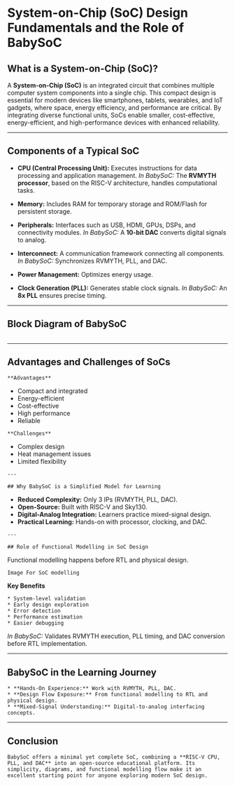 # System-on-Chip (SoC) Design Fundamentals and the Role of BabySoC

## What is a System-on-Chip (SoC)?

A **System-on-Chip (SoC)** is an integrated circuit that combines multiple computer system components into a single chip. This compact design is essential for modern devices like smartphones, tablets, wearables, and IoT gadgets, where space, energy efficiency, and performance are critical. By integrating diverse functional units, SoCs enable smaller, cost-effective, energy-efficient, and high-performance devices with enhanced reliability.

---

## Components of a Typical SoC

* **CPU (Central Processing Unit):**
  Executes instructions for data processing and application management.
  *In BabySoC:* The **RVMYTH processor**, based on the RISC-V architecture, handles computational tasks.

* **Memory:**
  Includes RAM for temporary storage and ROM/Flash for persistent storage.

* **Peripherals:**
  Interfaces such as USB, HDMI, GPUs, DSPs, and connectivity modules.
  *In BabySoC:* A **10-bit DAC** converts digital signals to analog.

* **Interconnect:**
  A communication framework connecting all components.
  *In BabySoC:* Synchronizes RVMYTH, PLL, and DAC.

* **Power Management:**
  Optimizes energy usage.

* **Clock Generation (PLL):**
  Generates stable clock signals.
  *In BabySoC:* An **8x PLL** ensures precise timing.

---

## Block Diagram of BabySoC

```

```

---

## Advantages and Challenges of SoCs
```
**Advantages**
```
* Compact and integrated
* Energy-efficient
* Cost-effective
* High performance
* Reliable
```
**Challenges**
```
* Complex design
* Heat management issues
* Limited flexibility
```
---

## Why BabySoC is a Simplified Model for Learning
```
* **Reduced Complexity:** Only 3 IPs (RVMYTH, PLL, DAC).
* **Open-Source:** Built with RISC-V and Sky130.
* **Digital-Analog Integration:** Learners practice mixed-signal design.
* **Practical Learning:** Hands-on with processor, clocking, and DAC.
```
---

## Role of Functional Modelling in SoC Design
```
Functional modelling happens before RTL and physical design.
```
Image For SoC modelling
```


**Key Benefits**
```
* System-level validation
* Early design exploration
* Error detection
* Performance estimation
* Easier debugging
```
*In BabySoC:* Validates RVMYTH execution, PLL timing, and DAC conversion before RTL implementation.

---

## BabySoC in the Learning Journey
```
* **Hands-On Experience:** Work with RVMYTH, PLL, DAC.
* **Design Flow Exposure:** From functional modelling to RTL and physical design.
* **Mixed-Signal Understanding:** Digital-to-analog interfacing concepts.
```
---

## Conclusion
```
BabySoC offers a minimal yet complete SoC, combining a **RISC-V CPU, PLL, and DAC** into an open-source educational platform. Its simplicity, diagrams, and functional modelling flow make it an excellent starting point for anyone exploring modern SoC design.
